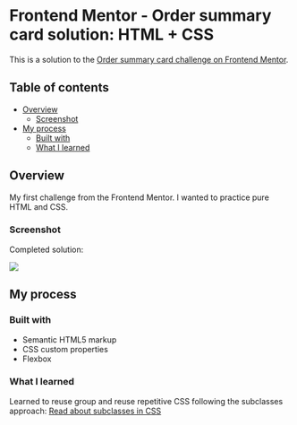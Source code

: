 # Frontend Mentor - Order summary card solution: HTML + CSS

This is a solution to the [Order summary card challenge on Frontend Mentor](https://www.frontendmentor.io/challenges/order-summary-component-QlPmajDUj).

## Table of contents

- [Overview](#overview)
  - [Screenshot](#Screenshot)
- [My process](#my-process)
  - [Built with](#built-with)
  - [What I learned](#what-i-learned)

## Overview

My first challenge from the Frontend Mentor.
I wanted to practice pure HTML and CSS.

### Screenshot

Completed solution:

![](./my-solution.jpg)

## My process

### Built with

- Semantic HTML5 markup
- CSS custom properties
- Flexbox

### What I learned

Learned to reuse group and reuse repetitive CSS following the subclasses approach:
[Read about subclasses in CSS](https://medium.com/insider-inc-engineering/delightful-ways-to-write-reusable-css-using-subclasses-903e90c9cf87)
